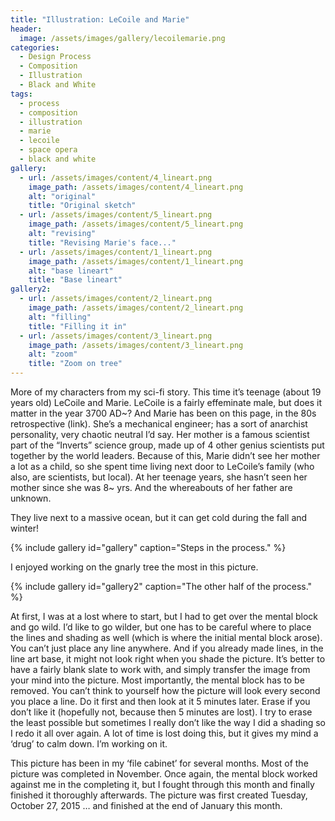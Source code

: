 ```yaml
---
title: "Illustration: LeCoile and Marie"
header:
  image: /assets/images/gallery/lecoilemarie.png
categories:
  - Design Process
  - Composition
  - Illustration
  - Black and White
tags:
  - process
  - composition
  - illustration
  - marie
  - lecoile
  - space opera
  - black and white
gallery:
  - url: /assets/images/content/4_lineart.png
    image_path: /assets/images/content/4_lineart.png
    alt: "original"
    title: "Original sketch"
  - url: /assets/images/content/5_lineart.png
    image_path: /assets/images/content/5_lineart.png
    alt: "revising"
    title: "Revising Marie's face..."
  - url: /assets/images/content/1_lineart.png
    image_path: /assets/images/content/1_lineart.png
    alt: "base lineart"
    title: "Base lineart"
gallery2:
  - url: /assets/images/content/2_lineart.png
    image_path: /assets/images/content/2_lineart.png
    alt: "filling"
    title: "Filling it in"
  - url: /assets/images/content/3_lineart.png
    image_path: /assets/images/content/3_lineart.png
    alt: "zoom"
    title: "Zoom on tree"
---
```


More of my characters from my sci-fi story. This time it’s teenage (about 19 years old) LeCoile and Marie. LeCoile is a fairly effeminate male, but does it matter in the year 3700 AD~? And Marie has been on this page, in the 80s retrospective (link). She’s a mechanical engineer; has a sort of anarchist personality, very chaotic neutral I’d say. Her mother is a famous scientist part of the “Inverts” science group, made up of 4 other genius scientists put together by the world leaders. Because of this, Marie didn’t see her mother a lot as a child, so she spent time living next door to LeCoile’s family (who also, are scientists, but local). At her teenage years, she hasn’t seen her mother since she was 8~ yrs. And the whereabouts of her father are unknown. 

They live next to a massive ocean, but it can get cold during the fall and winter! 

{% include gallery id="gallery" caption="Steps in the process." %} 

I enjoyed working on the gnarly tree the most in this picture. 

{% include gallery id="gallery2" caption="The other half of the process." %} 

At first, I was at a lost where to start, but I had to get over the mental block and go wild. I’d like to go wilder, but one has to be careful where to place the lines and shading as well (which is where the initial mental block arose). You can’t just place any line anywhere. And if you already made lines, in the line art base, it might not look right when you shade the picture. It’s better to have a fairly blank slate to work with, and simply transfer the image from your mind into the picture. Most importantly, the mental block has to be removed. You can’t think to yourself how the picture will look every second you place a line. Do it first and then look at it 5 minutes later. Erase if you don’t like it (hopefully not, because then 5 minutes are lost). I try to erase the least possible but sometimes I really don’t like the way I did a shading so I redo it all over again. A lot of time is lost doing this, but it gives my mind a ‘drug’ to calm down. I’m working on it.

This picture has been in my ‘file cabinet’ for several months. Most of the picture was completed in November. Once again, the mental block worked against me in the completing it, but I fought through this month and finally finished it thoroughly afterwards. The picture was first created Tuesday, October 27, 2015 … and finished at the end of January this month. 
